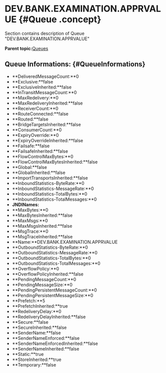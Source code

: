 # DEV.BANK.EXAMINATION.APPRVALUE {#Queue .concept}

Section contains description of Queue "DEV.BANK.EXAMINATION.APPRVALUE"

**Parent topic:**[Queues](../../../../../../modules/emsdemo_Enterprise/dita/servers/ems/Queues/Queues.md)

## Queue Informations: {#QueueInformations}

-   **DeliveredMessageCount:**0
-   **Exclusive:**false
-   **ExclusiveInherited:**false
-   **InTransitMessageCount:**0
-   **MaxRedelivery:**0
-   **MaxRedeliveryInherited:**false
-   **ReceiverCount:**0
-   **RouteConnected:**false
-   **Routed:**false
-   **BridgeTargetsInherited:**false
-   **ConsumerCount:**0
-   **ExpiryOverride:**0
-   **ExpiryOverrideInherited:**false
-   **Failsafe:**false
-   **FailsafeInherited:**false
-   **FlowControlMaxBytes:**0
-   **FlowControlMaxBytesInherited:**false
-   **Global:**false
-   **GlobalInherited:**false
-   **ImportTransportsInherited:**false
-   **InboundStatistics-ByteRate:**0
-   **InboundStatistics-MessageRate:**0
-   **InboundStatistics-TotalBytes:**0
-   **InboundStatistics-TotalMessages:**0
-   **JNDINames:**
-   **MaxBytes:**0
-   **MaxBytesInherited:**false
-   **MaxMsgs:**0
-   **MaxMsgsInherited:**false
-   **MsgTrace:**0
-   **MsgTraceInherited:**false
-   **Name:**DEV.BANK.EXAMINATION.APPRVALUE
-   **OutboundStatistics-ByteRate:**0
-   **OutboundStatistics-MessageRate:**0
-   **OutboundStatistics-TotalBytes:**0
-   **OutboundStatistics-TotalMessages:**0
-   **OverflowPolicy:**0
-   **OverflowPolicyInherited:**false
-   **PendingMessageCount:**0
-   **PendingMessageSize:**0
-   **PendingPersistentMessageCount:**0
-   **PendingPersistentMessageSize:**0
-   **Prefetch:**5
-   **PrefetchInherited:**true
-   **RedeliveryDelay:**0
-   **RedeliveryDelayInherited:**false
-   **Secure:**false
-   **SecureInherited:**false
-   **SenderName:**false
-   **SenderNameEnforced:**false
-   **SenderNameEnforcedInherited:**false
-   **SenderNameInherited:**false
-   **Static:**true
-   **StoreInherited:**true
-   **Temporary:**false

